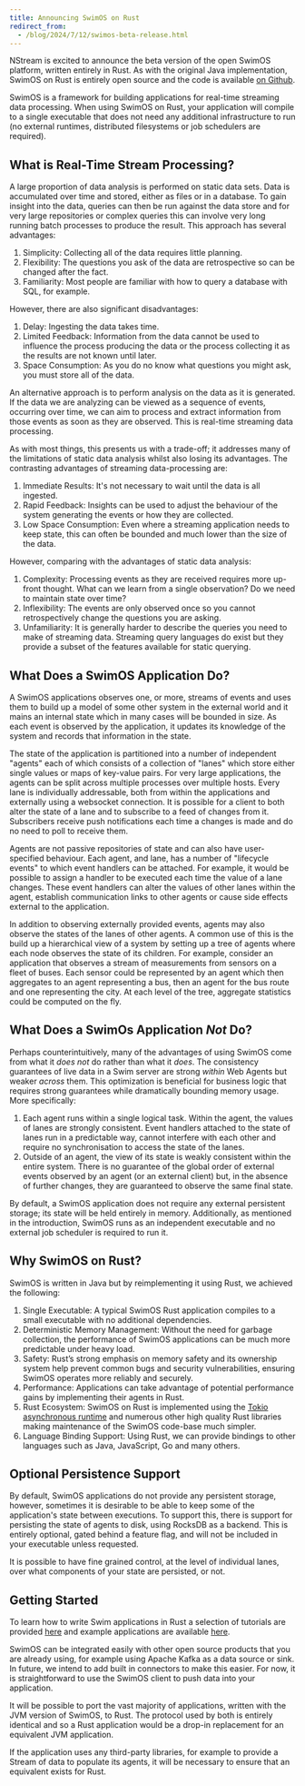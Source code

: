 ```yaml
---
title: Announcing SwimOS on Rust
redirect_from:
  - /blog/2024/7/12/swimos-beta-release.html
---
```


NStream is excited to announce the beta version of the open SwimOS platform, written entirely in Rust. As with the original Java implementation, SwimOS on Rust is entirely open source and the code is available [on Github](https://github.com/swimos/swim-rust).

SwimOS is a framework for building applications for real-time streaming data processing. When using SwimOS on Rust, your application will compile to a single executable that does not need any additional infrastructure to run (no external runtimes, distributed filesystems or job schedulers are required).

## What is Real-Time Stream Processing?

A large proportion of data analysis is performed on static data sets. Data is accumulated over time and stored, either as files or in a database. To gain insight into the data, queries can then be run against the data store and for very large repositories or complex queries this can involve very long running batch processes to produce the result. This approach has several advantages:

1. Simplicity: Collecting all of the data requires little planning.
2. Flexibility: The questions you ask of the data are retrospective so can be changed after the fact.
3. Familiarity: Most people are familiar with how to query a database with SQL, for example.

However, there are also significant disadvantages:

1. Delay: Ingesting the data takes time.
2. Limited Feedback: Information from the data cannot be used to influence the process producing the data or the process collecting it as the results are not known until later.
3. Space Consumption: As you do no know what questions you might ask, you must store all of the data.

An alternative approach is to perform analysis on the data as it is generated. If the data we are analyzing can be viewed as a sequence of events, occurring over time, we can aim to process and extract information from those events as soon as they are observed. This is real-time streaming data processing.

As with most things, this presents us with a trade-off; it addresses many of the limitations of static data analysis whilst also losing its advantages. The contrasting advantages of streaming data-processing are:

1. Immediate Results: It's not necessary to wait until the data is all ingested.
2. Rapid Feedback: Insights can be used to adjust the behaviour of the system generating the events or how they are collected.
3. Low Space Consumption: Even where a streaming application needs to keep state, this can often be bounded and much lower than the size of the data.

However, comparing with the advantages of static data analysis:

1. Complexity: Processing events as they are received requires more up-front thought. What can we learn from a single observation? Do we need to maintain state over time?
2. Inflexibility: The events are only observed once so you cannot retrospectively change the questions you are asking.
3. Unfamiliarity: It is generally harder to describe the queries you need to make of streaming data. Streaming query languages do exist but they provide a subset of the features available for static querying.

## What Does a SwimOS Application Do?

A SwimOS applications observes one, or more, streams of events and uses them to build up a model of some other system in the external world and it mains an internal state which in many cases will be bounded in size. As each event is observed by the application, it updates its knowledge of the system and records that information in the state.

The state of the application is partitioned into a number of independent "agents" each of which consists of a collection of "lanes" which store either single values or maps of key-value pairs. For very large applications, the agents can be split across multiple processes over multiple hosts. Every lane is individually addressable, both from within the applications and externally using a websocket connection. It is possible for a client to both alter the state of a lane and to subscribe to a feed of changes from it. Subscribers receive push notifications each time a changes is made and do no need to poll to receive them.

Agents are not passive repositories of state and can also have user-specified behaviour. Each agent, and lane, has a number of "lifecycle events" to which event handlers can be attached. For example, it would be possible to assign a handler to be executed each time the value of a lane changes. These event handlers can alter the values of other lanes within the agent, establish communication links to other agents or cause side effects external to the application.

In addition to observing externally provided events, agents may also observe the states of the lanes of other agents. A common use of this is the build up a hierarchical view of a system by setting up a tree of agents where each node observes the state of its children. For example, consider an application that observes a stream of measurements from sensors on a fleet of buses. Each sensor could be represented by an agent which then aggregates to an agent representing a bus, then an agent for the bus route and one representing the city. At each level of the tree, aggregate statistics could be computed on the fly.

## What Does a SwimOs Application _Not_ Do?

Perhaps counterintuitively, many of the advantages of using SwimOS come from what it _does not_ do rather than what it _does_. The consistency guarantees of live data in a Swim server are strong _within_ Web Agents but weaker _across_ them. This optimization is beneficial for business logic that requires strong guarantees while dramatically bounding memory usage. More specifically:

1. Each agent runs within a single logical task. Within the agent, the values of lanes are strongly consistent. Event handlers attached to the state of lanes run in a predictable way, cannot interfere with each other and require no synchronisation to access the state of the lanes.
2. Outside of an agent, the view of its state is weakly consistent within the entire system. There is no guarantee of the global order of external events observed by an agent (or an external client) but, in the absence of further changes, they are guaranteed to observe the same final state.

By default, a SwimOS application does not require any external persistent storage; its state will be held entirely in memory. Additionally, as mentioned in the introduction, SwimOS runs as an independent executable and no external job scheduler is required to run it.

## Why SwimOS on Rust?

SwimOS is written in Java but by reimplementing it using Rust, we achieved the following:

1. Single Executable: A typical SwimOS Rust application compiles to a small executable with no additional dependencies.
2. Deterministic Memory Management: Without the need for garbage collection, the performance of SwimOS applications can be much more predictable under heavy load.
3. Safety: Rust’s strong emphasis on memory safety and its ownership system help prevent common bugs and security vulnerabilities, ensuring SwimOS operates more reliably and securely.
4. Performance: Applications can take advantage of potential performance gains by implementing their agents in Rust.
5. Rust Ecosystem: SwimOS on Rust is implemented using the [Tokio asynchronous runtime](https://tokio.rs/) and numerous other high quality Rust libraries making maintenance of the SwimOS code-base much simpler.
6. Language Binding Support: Using Rust, we can provide bindings to other languages such as Java, JavaScript, Go and many others.

## Optional Persistence Support

By default, SwimOS applications do not provide any persistent storage, however, sometimes it is desirable to be able to keep some of the application's state between executions. To support this, there is support for persisting the state of agents to disk, using RocksDB as a backend. This is entirely optional, gated behind a feature flag, and will not be included in your executable unless requested.

It is possible to have fine grained control, at the level of individual lanes, over what components of your state are persisted, or not.

## Getting Started

To learn how to write Swim applications in Rust a selection of tutorials are provided [here](https://www.swimos.org/server/rust/) and example applications are available [here](https://github.com/swimos/swim-rust/tree/v0.1.0/example_apps).

SwimOS can be integrated easily with other open source products that you are already using, for example using Apache Kafka as a data source or sink. In future, we intend to add built in connectors to make this easier. For now, it is straightforward to use the SwimOS client to push data into your application.

It will be possible to port the vast majority of applications, written with the JVM version of SwimOS, to Rust. The protocol used by both is entirely identical and so a Rust application would be a drop-in replacement for an equivalent JVM application.

If the application uses any third-party libraries, for example to provide a Stream of data to populate its agents, it will be necessary to ensure that an equivalent exists for Rust.
